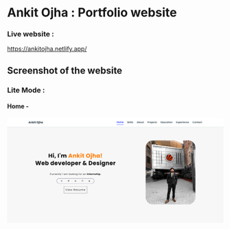 # Ankit Ojha : Portfolio website
### Live website : 
https://ankitojha.netlify.app/

## Screenshot of the website
### Lite Mode :
#### Home -
![plot](./public/images/output-web/home-lite.png)
